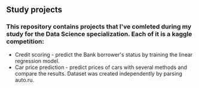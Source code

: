 ## Study projects 
### This repository contains projects that I've comleted during my study for the Data Science specialization. Each of it is a kaggle competition:
* Credit scoring - predict the Bank borrower's status by training the linear regression model.
* Car price prediction - predict prices of cars with several methods and compare the results. Dataset was created independently by parsing auto.ru.  

 
